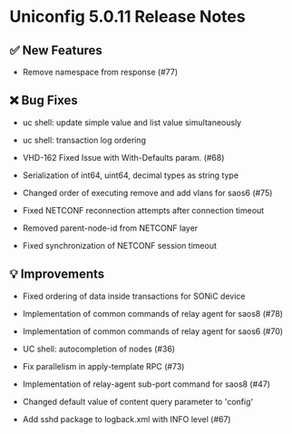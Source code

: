 # Uniconfig 5.0.11 Release Notes

## :white_check_mark: New Features

- Remove namespace from response (#77)

## :x: Bug Fixes

- uc shell: update simple value and list value simultaneously

- uc shell: transaction log ordering

- VHD-162 Fixed Issue with With-Defaults param. (#68)

- Serialization of int64, uint64, decimal types as string type

- Changed order of executing remove and add vlans for saos6 (#75)

- Fixed NETCONF reconnection attempts after connection timeout

- Removed parent-node-id from NETCONF layer

- Fixed synchronization of NETCONF session timeout

## :bulb: Improvements

- Fixed ordering of data inside transactions for SONiC device

- Implementation of common commands of relay agent for saos8 (#78)

- Implementation of common commands of relay agent for saos6 (#70)

- UC shell: autocompletion of nodes (#36)

- Fix parallelism in apply-template RPC (#73)

- Implementation of relay-agent sub-port command for saos8 (#47)

- Changed default value of content query parameter to 'config'

- Add sshd package to logback.xml with INFO level (#67)
 
